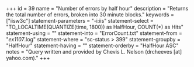 +++
id = 39
name = "Number of errors by half hour"
description = "Returns the total number of errors, broken into 30 minute blocks."
keywords = ["iisw3c"]
statement-parameters = "-i:iis"
statement-select = "TO_LOCALTIME(QUANTIZE(time, 1800)) as HalfHour, COUNT(*) as Hits"
statement-using = ""
statement-into = "ErrorCount.txt"
statement-from = "*ex1107*.log"
statement-where = "sc-status > 399"
statement-groupby = "HalfHour"
statement-having = ""
statement-orderby = "HalfHour ASC"
notes = "Query written and provided by Chevis L. Nelson (drcheeves [at] yahoo.com)."
+++

